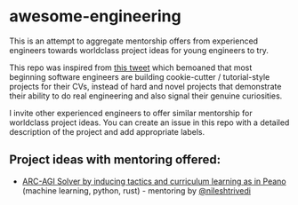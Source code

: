 # awesome-engineering

This is an attempt to aggregate mentorship offers from experienced engineers towards worldclass project ideas for young engineers to try.

This repo was inspired from [this tweet](https://x.com/codepetence/status/1803106739686133969) which bemoaned that most beginning software engineers are building cookie-cutter / tutorial-style projects for their CVs, instead of hard and novel projects that demonstrate their ability to do real engineering and also signal their genuine curiosities. 

I invite other experienced engineers to offer similar mentorship for worldclass project ideas. You can create an issue in this repo with a detailed description of the project and add appropriate labels. 

## Project ideas with mentoring offered:

- [ARC-AGI Solver by inducing tactics and curriculum learning as in Peano](https://github.com/nileshtrivedi/awesome-engineering/issues/1) (machine learning, python, rust) - mentoring by [@nileshtrivedi](https://github.com/nileshtrivedi)
